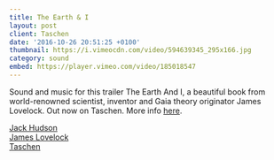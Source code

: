 ```yaml
---
title: The Earth & I
layout: post
client: Taschen
date: '2016-10-26 20:51:25 +0100'
thumbnail: https://i.vimeocdn.com/video/594639345_295x166.jpg
category: sound
embed: https://player.vimeo.com/video/185018547
---
```


Sound and music for this trailer The Earth And I, a beautiful book from world-renowned scientist, inventor and Gaia theory originator James Lovelock.
Out now on Taschen. More info [here](https://www.taschen.com/pages/en/catalogue/graphic_design/all/02888/facts.james_lovelock_et_al_the_earth_and_i.htm).

[Jack Hudson](jack-hudson.com)  
[James Lovelock](www.jameslovelock.org)  
[Taschen](https://www.taschen.com/)
